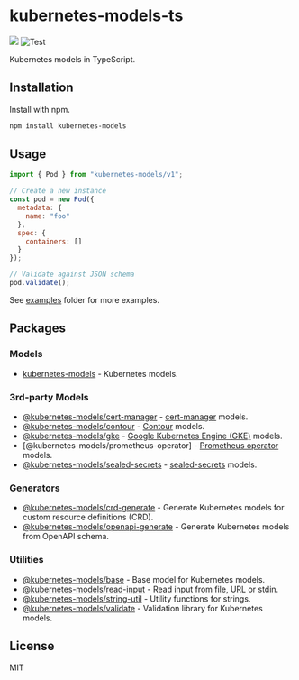 # kubernetes-models-ts

[![](https://img.shields.io/npm/v/kubernetes-models.svg)](https://www.npmjs.com/package/kubernetes-models) ![Test](https://github.com/tommy351/kubernetes-models-ts/workflows/Test/badge.svg)

Kubernetes models in TypeScript.

## Installation

Install with npm.

```sh
npm install kubernetes-models
```

## Usage

```js
import { Pod } from "kubernetes-models/v1";

// Create a new instance
const pod = new Pod({
  metadata: {
    name: "foo"
  },
  spec: {
    containers: []
  }
});

// Validate against JSON schema
pod.validate();
```

See [examples](examples) folder for more examples.

## Packages

### Models

- [kubernetes-models](packages/kubernetes-models) - Kubernetes models.

### 3rd-party Models

- [@kubernetes-models/cert-manager](packages/cert-manager) - [cert-manager](https://github.com/jetstack/cert-manager) models.
- [@kubernetes-models/contour](packages/contour) - [Contour](https://github.com/heptio/contour) models.
- [@kubernetes-models/gke](packages/gke) - [Google Kubernetes Engine (GKE)](https://cloud.google.com/kubernetes-engine) models.
- [@kubernetes-models/prometheus-operator] - [Prometheus operator](https://github.com/prometheus-operator/prometheus-operator/) models.
- [@kubernetes-models/sealed-secrets](packages/sealed-secrets) - [sealed-secrets](https://github.com/bitnami-labs/sealed-secrets) models.

### Generators

- [@kubernetes-models/crd-generate](packages/crd-generate) - Generate Kubernetes models for custom resource definitions (CRD).
- [@kubernetes-models/openapi-generate](packages/openapi-generate) - Generate Kubernetes models from OpenAPI schema.

### Utilities

- [@kubernetes-models/base](packages/base) - Base model for Kubernetes models.
- [@kubernetes-models/read-input](packages/read-input) - Read input from file, URL or stdin.
- [@kubernetes-models/string-util](packages/string-util) - Utility functions for strings.
- [@kubernetes-models/validate](packages/validate) - Validation library for Kubernetes models.

## License

MIT
